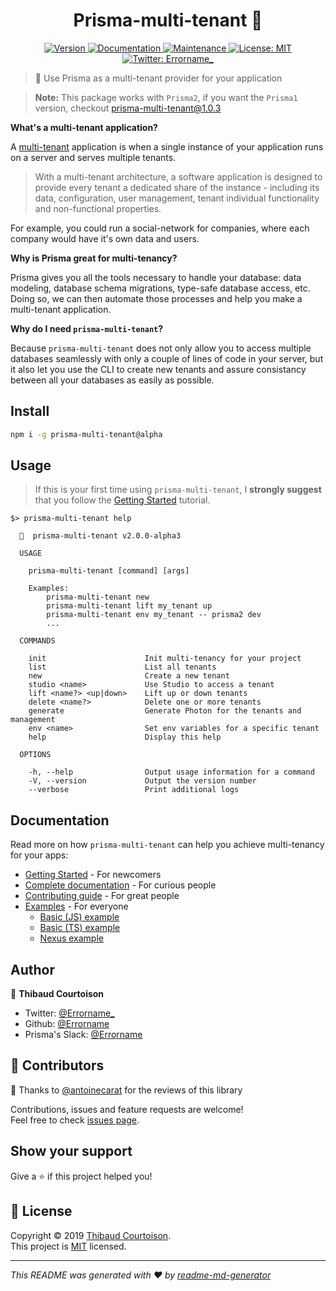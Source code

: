 <h1 align="center">Prisma-multi-tenant 🧭</h1>
<p align="center">
  <a href="https://www.npmjs.com/package/prisma-multi-tenant">
    <img alt="Version" src="https://img.shields.io/npm/v/prisma-multi-tenant.svg">
  </a>
  <a href="https://github.com/Errorname/prisma-multi-tenant#readme">
    <img alt="Documentation" src="https://img.shields.io/badge/documentation-yes-brightgreen.svg" target="_blank" />
  </a>
  <a href="https://github.com/Errorname/prisma-multi-tenant/graphs/commit-activity">
    <img alt="Maintenance" src="https://img.shields.io/badge/Maintained%3F-yes-green.svg" target="_blank" />
  </a>
  <a href="https://github.com/Errorname/prisma-multi-tenant/blob/master/LICENSE">
    <img alt="License: MIT" src="https://img.shields.io/badge/License-MIT-yellow.svg" target="_blank" />
  </a>
  <a href="https://twitter.com/Errorname_">
    <img alt="Twitter: Errorname_" src="https://img.shields.io/twitter/follow/Errorname_.svg?style=social" target="_blank" />
  </a>
</p>

> 🧭 Use Prisma as a multi-tenant provider for your application

> **Note:** This package works with `Prisma2`, if you want the `Prisma1` version, checkout [prisma-multi-tenant@1.0.3](https://github.com/Errorname/prisma-multi-tenant/tree/v1.0.3)

**What's a multi-tenant application?**

A [multi-tenant](https://en.wikipedia.org/wiki/Multitenancy) application is when a single instance of your application runs on a server and serves multiple tenants.

> With a multi-tenant architecture, a software application is designed to provide every tenant a dedicated share of the instance - including its data, configuration, user management, tenant individual functionality and non-functional properties.

For example, you could run a social-network for companies, where each company would have it's own data and users.

**Why is Prisma great for multi-tenancy?**

Prisma gives you all the tools necessary to handle your database: data modeling, database schema migrations, type-safe database access, etc. Doing so, we can then automate those processes and help you make a multi-tenant application.

**Why do I need `prisma-multi-tenant`?**

Because `prisma-multi-tenant` does not only allow you to access multiple databases seamlessly with only a couple of lines of code in your server, but it also let you use the CLI to create new tenants and assure consistancy between all your databases as easily as possible.

## Install

```sh
npm i -g prisma-multi-tenant@alpha
```

## Usage

> If this is your first time using `prisma-multi-tenant`, I **strongly suggest** that you follow the [Getting Started](/docs/Getting_Started.md) tutorial.

```
$> prisma-multi-tenant help

  🧭  prisma-multi-tenant v2.0.0-alpha3

  USAGE

    prisma-multi-tenant [command] [args]

    Examples:
        prisma-multi-tenant new
        prisma-multi-tenant lift my_tenant up
        prisma-multi-tenant env my_tenant -- prisma2 dev
        ...

  COMMANDS

    init                      Init multi-tenancy for your project
    list                      List all tenants
    new                       Create a new tenant
    studio <name>             Use Studio to access a tenant
    lift <name?> <up|down>    Lift up or down tenants
    delete <name?>            Delete one or more tenants
    generate                  Generate Photon for the tenants and management
    env <name>                Set env variables for a specific tenant
    help                      Display this help

  OPTIONS

    -h, --help                Output usage information for a command
    -V, --version             Output the version number
    --verbose                 Print additional logs
```

## Documentation

Read more on how `prisma-multi-tenant` can help you achieve multi-tenancy for your apps:

- [Getting Started](/docs/Getting_Started.md) - For newcomers
- [Complete documentation](/docs/Complete_Documentation.md) - For curious people
- [Contributing guide](/docs/Contributing_Guide.md) - For great people
- [Examples](/examples) - For everyone
  - [Basic (JS) example]()
  - [Basic (TS) example]()
  - [Nexus example]()

## Author

👤 **Thibaud Courtoison**

- Twitter: [@Errorname\_](https://twitter.com/Errorname_)
- Github: [@Errorname](https://github.com/Errorname)
- Prisma's Slack: [@Errorname](https://app.slack.com/client/T0MQBS8JG/DBNJ479FU)

## 🤝 Contributors

🙌 Thanks to [@antoinecarat](https://github.com/antoinecarat) for the reviews of this library

Contributions, issues and feature requests are welcome!<br />Feel free to check [issues page](https://github.com/Errorname/prisma-multi-tenant/issues).

## Show your support

Give a ⭐️ if this project helped you!

## 📝 License

Copyright © 2019 [Thibaud Courtoison](https://github.com/Errorname).<br />
This project is [MIT](https://github.com/Errorname/prisma-multi-tenant/blob/master/LICENSE) licensed.

---

_This README was generated with ❤️ by [readme-md-generator](https://github.com/kefranabg/readme-md-generator)_
